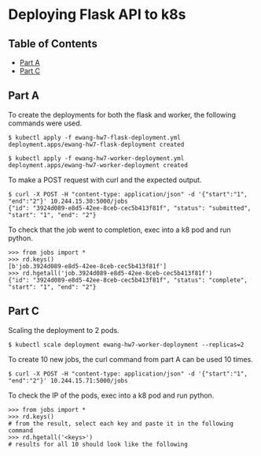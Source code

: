 # Deploying Flask API to k8s
## Table of Contents
* [Part A](#part-a)
* [Part C](#part-c)

## Part A
To create the deployments for both the flask and worker, the following commands were used.
```
$ kubectl apply -f ewang-hw7-flask-deployment.yml
deployment.apps/ewang-hw7-flask-deployment created
```
```
$ kubectl apply -f ewang-hw7-worker-deployment.yml
deployment.apps/ewang-hw7-worker-deployment created
```
To make a POST request with curl and the expected output.
```
$ curl -X POST -H "content-type: application/json" -d '{"start":"1", "end":"2"}' 10.244.15.30:5000/jobs
{"id": "3924d089-e8d5-42ee-8ceb-cec5b413f81f", "status": "submitted", "start": "1", "end": "2"}
```
To check that the job went to completion, exec into a k8 pod and run python.
```
>>> from jobs import *
>>> rd.keys()
[b'job.3924d089-e8d5-42ee-8ceb-cec5b413f81f']
>>> rd.hgetall('job.3924d089-e8d5-42ee-8ceb-cec5b413f81f')
{"id": "3924d089-e8d5-42ee-8ceb-cec5b413f81f", "status": "complete", "start": "1", "end": "2"}
```

## Part C
Scaling the deployment to 2 pods.
```
$ kubectl scale deployment ewang-hw7-worker-deployment --replicas=2
```
To create 10 new jobs, the curl command from part A can be used 10 times.
```
$ curl -X POST -H "content-type: application/json" -d '{"start":"1", "end":"2"}' 10.244.15.71:5000/jobs
```
To check the IP of the pods, exec into a k8 pod and run python.
```
>>> from jobs import *
>>> rd.keys()
# from the result, select each key and paste it in the following command
>>> rd.hgetall('<keys>')
# results for all 10 should look like the following

```

















